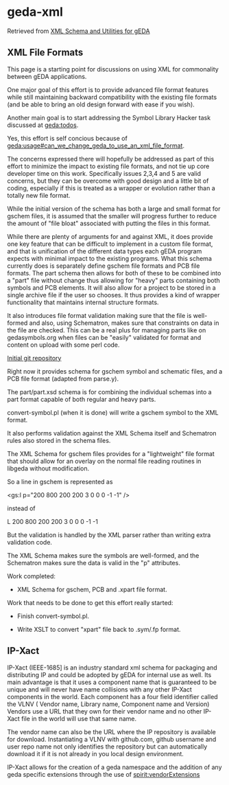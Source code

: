 # geda-xml

Retrieved from [XML Schema and Utilities for gEDA](http://wiki.geda-project.org/geda:xml_file_formats)

## XML File Formats

This page is a starting point for discussions on using XML for commonality between gEDA applications.

One major goal of this effort is to provide advanced file format features while still maintaining backward compatibility with the existing file formats (and be able to bring an old design forward with ease if you wish).

Another main goal is to start addressing the Symbol Library Hacker task discussed at [geda:todos](http://wiki.geda-project.org/geda:todos).

Yes, this effort is self concious because of [geda:usage#can_we_change_geda_to_use_an_xml_file_format](http://wiki.geda-project.org/geda:usage#can_we_change_geda_to_use_an_xml_file_format).

The concerns expressed there will hopefully be addressed as part of this effort to minimize the impact to existing file formats, and not tie up core developer time on this work.  Specifically issues 2,3,4 and 5 are valid concerns, but they can be overcome with good design and a little bit of coding, especially if this is treated as a wrapper or evolution rather than a totally new file format.

While the initial version of the schema has both a large and small format for gschem files, it is assumed that the smaller will progress further to reduce the amount of "file bloat" associated with putting the files in this format.

While there are plenty of arguments for and against XML, it does provide one key feature that can be difficult to implement in a custom file format, and that is unification of the different data types each gEDA program expects with minimal impact to the existing programs.  What this schema currently does is separately define gschem file formats and PCB file formats.  The part schema then allows for both of these to be combined into a "part" file without change thus allowing for "heavy" parts containing both symbols and PCB elements.  It will also allow for a project to be stored in a single archive file if the user so chooses.  It thus provides a kind of wrapper functionality that maintains internal structure formats.

It also introduces file format validation making sure that the file is well-formed and also, using Schematron, makes sure that constraints on data in the file are checked.  This can be a real plus for managing parts like on gedasymbols.org when files can be "easily" validated for format and content on upload with some perl code.

[Initial git repository](http://github.com/oblivian/geda-xml/tree/master)

Right now it provides schema for gschem symbol and schematic files, and a PCB file format (adapted from parse.y).

The part/part.xsd schema is for combining the individual schemas into a part format capable of both regular and heavy parts.

convert-symbol.pl (when it is done) will write a gschem symbol to the XML format.

It also performs validation against the XML Schema itself and Schematron rules also stored in the schema files.

The XML Schema for gschem files provides for a "lightweight" file format that should allow for an overlay on the normal file reading routines in libgeda without modification.

So a line in gschem is represented as

<gs:l p="200 800 200 200 3 0 0 0 -1 -1" />

instead of

L 200 800 200 200 3 0 0 0 -1 -1

But the validation is handled by the XML parser rather than writing extra validation code.

The XML Schema makes sure the symbols are well-formed, and the Schematron makes sure the data is valid in the "p" attributes.

Work completed:

  * XML Schema for gschem, PCB and .xpart file format.
  
Work that needs to be done to get this effort really started:

  * Finish convert-symbol.pl.
  
  * Write XSLT to convert "xpart" file back to .sym/.fp format.

## IP-Xact

IP-Xact (IEEE-1685] is an industry standard xml schema for packaging and distributing IP and could be adopted by gEDA for internal use as well. Its main advantage is that it uses a component name that is guaranteed to be unique and will never have name collisions with any other IP-Xact components in the world. Each component has a four field identifier called the VLNV ( Vendor name, Library name, Component name and Version) Vendors use a URL that they own for their vendor name and no other IP-Xact file in the world will use that same name. 

The vendor name can also be the URL where the IP repository is available for download. Instantiating a VLNV  with github.com, github username and user repo name not only identifies the repository but can automatically download it if it is not already in you local design environment.

IP-Xact allows for the creation of a geda namespace and the addition of any geda specific extensions through the use of <spirit:vendorExtensions>
